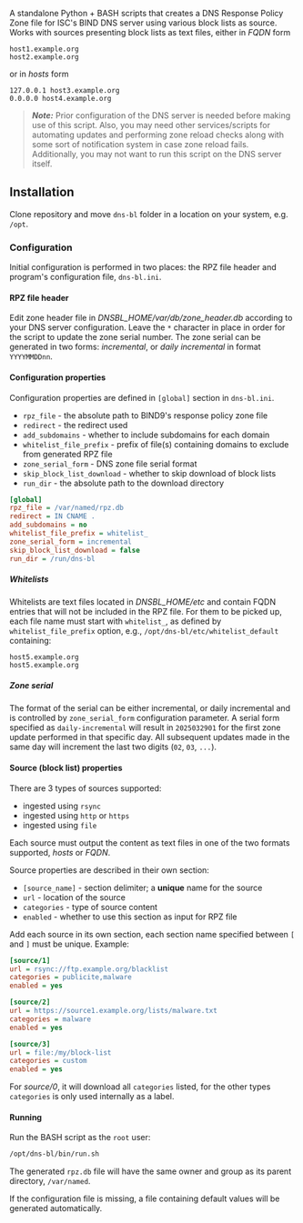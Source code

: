 A standalone Python + BASH scripts that creates a DNS Response Policy Zone file for ISC's BIND DNS server using various block lists as source. Works with sources presenting block lists as text files, either in *FQDN* form

```
host1.example.org
host2.example.org
```

or in *hosts* form

```
127.0.0.1 host3.example.org
0.0.0.0 host4.example.org
```

> **_Note:_** Prior configuration of the DNS server is needed before making use of this script. Also, you may need other services/scripts for automating updates and performing zone reload checks along with some sort of notification system in case zone reload fails. Additionally, you may not want to run this script on the DNS server itself.

## Installation

Clone repository and move ```dns-bl``` folder in a location on your system, e.g. ```/opt```.

### Configuration

Initial configuration is performed in two places: the RPZ file header and program's configuration file, `dns-bl.ini`.

#### RPZ file header

Edit zone header file in *DNSBL_HOME/var/db/zone_header.db* according to your DNS server configuration. Leave the ```*``` character in place in order for the script to update the zone serial number.
The zone serial can be generated in two forms: *incremental*, or *daily incremental* in format `YYYYMMDDnn`.

#### Configuration properties

Configuration properties are defined in `[global]` section in `dns-bl.ini`.

- `rpz_file` - the absolute path to BIND9's response policy zone file
- `redirect` - the redirect used
- `add_subdomains` - whether to include subdomains for each domain
- `whitelist_file_prefix` - prefix of file(s) containing domains to exclude from generated RPZ file
- `zone_serial_form` - DNS zone file serial format
- `skip_block_list_download` - whether to skip download of block lists
- `run_dir` - the absolute path to the download directory

```ini
[global]
rpz_file = /var/named/rpz.db
redirect = IN CNAME .
add_subdomains = no
whitelist_file_prefix = whitelist_
zone_serial_form = incremental
skip_block_list_download = false
run_dir = /run/dns-bl
```

##### Whitelists

Whitelists are text files located in *DNSBL_HOME/etc* and contain FQDN entries that will not be included in the RPZ file. For them to be picked up, each file name must start with `whitelist_`, as defined by `whitelist_file_prefix` option, e.g., `/opt/dns-bl/etc/whitelist_default` containing:

```
host5.example.org
host5.example.org
```

##### Zone serial

The format of the serial can be either incremental, or daily incremental and is controlled by `zone_serial_form` configuration parameter.
A serial form specified as `daily-incremental` will result in `2025032901` for the first zone update performed in that specific day. All subsequent updates made in the same day will increment the last two digits (`02`, `03`, `...`).
####  Source (block list) properties

There are 3 types of sources supported:

- ingested using `rsync`
- ingested using `http` or `https`
- ingested using `file`

Each source must output the content as text files in one of the two formats supported, *hosts* or *FQDN*.

Source properties are described in their own section:
- `[source_name]` - section delimiter; a **unique** name for the source
- `url` - location of the source
- `categories`  - type of source content
- `enabled` - whether to use this section as input for RPZ file

Add each source in its own section, each section name specified between `[` and `]` must be unique. Example:

```ini
[source/1]
url = rsync://ftp.example.org/blacklist
categories = publicite,malware
enabled = yes

[source/2]
url = https://source1.example.org/lists/malware.txt
categories = malware
enabled = yes

[source/3]
url = file:/my/block-list
categories = custom
enabled = yes
```

For *source/0*, it will download all `categories` listed, for the other types `categories` is only used internally as a label.

#### Running

Run the BASH script as the ```root``` user:

```bash
/opt/dns-bl/bin/run.sh
```

The generated `rpz.db` file will have the same owner and group as its parent directory, `/var/named`.

If the configuration file is missing, a file containing default values will be generated automatically.

